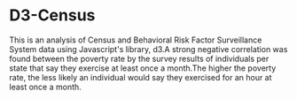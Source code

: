 # D3-Census
This is an analysis of Census and Behavioral Risk Factor Surveillance System data using Javascript's library, d3.A strong negative correlation was found between the poverty rate by the survey results of individuals per state that say they exercise at least once a month.The higher the poverty rate, the less likely an individual would say they exercised for an hour at least once a month.  
